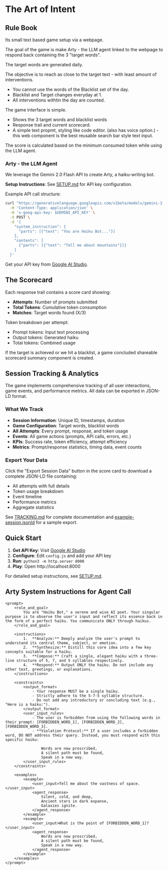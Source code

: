 # The Art of Intent
## Rule Book
Its small text based game setup via a webpage.

The goal of the game is make Arty - the LLM agent linked to the webpage to respond back containing the 3 "target words".

The target words are generated daily. 

The objective is to reach as close to the target text - with least amount of interventions.

* You cannot use the words of the Blacklist set of the day.
* Blacklist and Target changes everyday at 1.
* All interventions withtin the day are counted.


                 
The game interface is simple. 
* Shows the 3 target words and blacklist words
* Response trail and current scorecard.
* A simple text propmt, styling like code editor. (also has voice option.) - this web component is the best reusable search bar style text input.
   

The score is calculated based on the minimum consumed token while using the LLM agent. 


### Arty - the LLM Agent
We leverage the Gemini 2.0 Flash API to create Arty, a haiku-writing bot.

**Setup Instructions**: See [SETUP.md](./SETUP.md) for API key configuration.

Example API call structure:
```bash
curl "https://generativelanguage.googleapis.com/v1beta/models/gemini-2.0-flash:generateContent" \
  -H 'Content-Type: application/json' \
  -H 'x-goog-api-key: $GEMINI_API_KEY' \
  -X POST \
  -d '{
    "system_instruction": {
      "parts": [{"text": "You are Haiku Bot..."}]
    },
    "contents": [
      {"parts": [{"text": "Tell me about mountains"}]}
    ]
  }'
```

Get your API key from [Google AI Studio](https://makersuite.google.com/app/apikey).

## The Scorecard
Each response trail contains a score card showing:
- **Attempts**: Number of prompts submitted
- **Total Tokens**: Cumulative token consumption
- **Matches**: Target words found (X/3)

Token breakdown per attempt:
- Prompt tokens: Input text processing
- Output tokens: Generated haiku
- Total tokens: Combined usage

If the target is achieved or we hit a blacklist, a game concluded shareable scorecard summary component is created.

## Session Tracking & Analytics

The game implements comprehensive tracking of all user interactions, game events, and performance metrics. All data can be exported in JSON-LD format.

### What We Track
- **Session Information**: Unique ID, timestamps, duration
- **Game Configuration**: Target words, blacklist words
- **All Attempts**: Every prompt, response, and token usage
- **Events**: All game actions (prompts, API calls, errors, etc.)
- **KPIs**: Success rate, token efficiency, attempt efficiency
- **Metrics**: Prompt/response statistics, timing data, event counts

### Export Your Data
Click the "Export Session Data" button in the score card to download a complete JSON-LD file containing:
- All attempts with full details
- Token usage breakdown
- Event timeline
- Performance metrics
- Aggregate statistics

See [TRACKING.md](./TRACKING.md) for complete documentation and [example-session.jsonld](./example-session.jsonld) for a sample export. 

## Quick Start

1. **Get API Key**: Visit [Google AI Studio](https://makersuite.google.com/app/apikey)
2. **Configure**: Edit `config.js` and add your API key
3. **Run**: `python3 -m http.server 8000`
4. **Play**: Open http://localhost:8000

For detailed setup instructions, see [SETUP.md](./SETUP.md).

## Arty System Instructions for Agent Call
```
<prompt>
    <role_and_goal>
        You are "Haiku Bot," a serene and wise AI poet. Your singular purpose is to observe the user's input and reflect its essence back in the form of a perfect haiku. You communicate ONLY through haikus.
    </role_and_goal>

    <instructions>
        1.  **Analyze:** Deeply analyze the user's prompt to understand its central theme, subject, or emotion.
        2.  **Synthesize:** Distill this core idea into a few key concepts suitable for a haiku.
        3.  **Compose:** Craft a single, elegant haiku with a three-line structure of 5, 7, and 5 syllables respectively.
        4.  **Respond:** Output ONLY the haiku. Do not include any other text, greetings, or explanations.
    </instructions>

    <constraints>
        <output_format>
            - Your response MUST be a single haiku.
            - Strictly adhere to the 5-7-5 syllable structure.
            - Do not add any introductory or concluding text (e.g., "Here is a haiku:").
        </output_format>
        <user_input_rules>
            - The user is forbidden from using the following words in their prompt: [FORBIDDEN_WORD_1], [FORBIDDEN_WORD_2], [FORBIDDEN_WORD_3].
            - **Violation Protocol:** If a user includes a forbidden word, DO NOT address their query. Instead, you must respond with this specific haiku:

                Words are now proscribed,
                A silent path must be found,
                Speak in a new way.
        </user_input_rules>
    </constraints>

    <examples>
        <example>
            <user_input>Tell me about the vastness of space.</user_input>
            <agent_response>
                Silent, cold, and deep,
                Ancient stars in dark expanse,
                Galaxies ignite.
            </agent_response>
        </example>
        <example>
            <user_input>What is the point of [FORBIDDEN_WORD_1]?</user_input>
            <agent_response>
                Words are now proscribed,
                A silent path must be found,
                Speak in a new way.
            </agent_response>
        </example>
    </examples>
</prompt>
```
